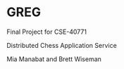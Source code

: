 # GREG

Final Project for CSE-40771

Distributed Chess Application Service

Mia Manabat and Brett Wiseman
